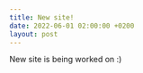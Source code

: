 ```yaml
---
title: New site!
date: 2022-06-01 02:00:00 +0200
layout: post
---
```

New site is being worked on :)